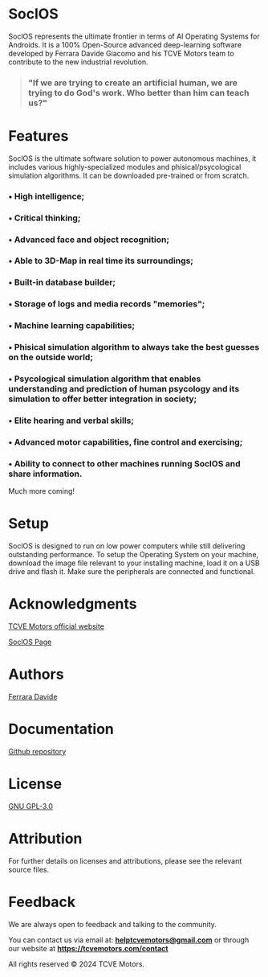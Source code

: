 # SoclOS 
SoclOS represents the ultimate frontier in terms of AI Operating Systems for Androids. It is a 100% Open-Source advanced deep-learning software developed by Ferrara Davide Giacomo and his TCVE Motors team to contribute to the new industrial revolution.

>  ### **"If we are trying to create an artificial human, we are trying to do God's work. Who better than him can teach us?"**

# Features
SoclOS is the ultimate software solution to power autonomous machines, it includes various highly-specialized modules and phisical/psycological simulation algorithms. It can be downloaded pre-trained or from scratch.

### • High intelligence;

### • Critical thinking;

### • Advanced face and object recognition;

### • Able to 3D-Map in real time its surroundings;

### • Built-in database builder;

### • Storage of logs and media records "memories";

### • Machine learning capabilities;

### • Phisical simulation algorithm to always take the best guesses on the outside world;

### • Psycological simulation algorithm that enables understanding and prediction of human psycology and its simulation to offer better integration in society;

### • Elite hearing and verbal skills;

### • Advanced motor capabilities, fine control and exercising;

### • Ability to connect to other machines running SoclOS and share information.

Much more coming!



# Setup
SoclOS is designed to run on low power computers while still delivering outstanding performance.
To setup the Operating System on your machine, download the image file relevant to your installing machine, load it on a USB drive and flash it.
Make sure the peripherals are connected and functional.

# Acknowledgments
[TCVE Motors official website]( https://tcvemotors.com/ )

[SoclOS Page](https://tcvemotors.com/projects/404)
# Authors
[Ferrara Davide]( https://github.com/FerraraDavideG )
# Documentation
[Github repository](https://github.com/TCVE-Motors/SoclOS)

# License
[GNU GPL-3.0](https://www.gnu.org/licenses/gpl-3.0.html#license-text)

# Attribution
For further details on licenses and attributions, please see the relevant source files.

# Feedback
We are always open to feedback and talking to the community.

You can contact us via email at: **<helptcvemotors@gmail.com>** or through our website at **<https://tcvemotors.com/contact>**

All rights reserved © 2024 TCVE Motors.
